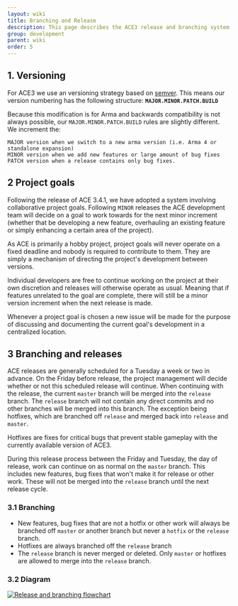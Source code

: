```yaml
---
layout: wiki
title: Branching and Release
description: This page describes the ACE3 release and branching system
group: development
parent: wiki
order: 5
---
```



## 1. Versioning
For ACE3 we use an versioning strategy based on [semver](http://semver.org). This means our version numbering has the following structure: **`MAJOR.MINOR.PATCH.BUILD`**

Because this modification is for Arma and backwards compatibility is not always possible, our `MAJOR.MINOR.PATCH.BUILD` rules are slightly different. We increment the:

```
MAJOR version when we switch to a new arma version (i.e. Arma 4 or standalone expansion)
MINOR version when we add new features or large amount of bug fixes
PATCH version when a release contains only bug fixes.
```

## 2 Project goals

Following the release of ACE 3.4.1, we have adopted a system involving collaborative project goals. Following `MINOR` releases the ACE development team will decide on a goal to work towards for the next minor increment (whether that be developing a new feature, overhauling an existing feature or simply enhancing a certain area of the project).

As ACE is primarily a hobby project, project goals will never operate on a fixed deadline and nobody is required to contribute to them. They are simply a mechanism of directing the project's development between versions.

Individual developers are free to continue working on the project at their own discretion and releases will otherwise operate as usual. Meaning that if features unrelated to the goal are complete, there will still be a minor version increment when the next release is made.

Whenever a project goal is chosen a new issue will be made for the purpose of discussing and documenting the current goal's development in a centralized location.

## 3 Branching and releases

ACE releases are generally scheduled for a Tuesday a week or two in advance. On the Friday before release, the project management will decide whether or not this scheduled release will continue. When continuing  with the release, the current `master` branch will be merged into the `release` branch. The `release` branch will not contain any direct commits and no other branches will be merged into this branch. The exception being hotfixes, which are branched off `release` and merged back into `release` and `master`.

Hotfixes are fixes for critical bugs that prevent stable gameplay with the currently available version of ACE3.

During this release process between the Friday and Tuesday, the day of release, work can continue on as normal on the `master` branch. This includes new features, bug fixes that won't make it for release or other work. These will not be merged into the `release` branch until the next release cycle.

### 3.1 Branching

* New features, bug fixes that are not a hotfix or other work will always be branched off `master` or another branch but never a `hotfix` or the `release` branch.
* Hotfixes are always branched off the `release` branch
* The `release` branch is never merged or deleted. Only `master` or hotfixes are allowed to merge into the `release` branch.

### 3.2 Diagram

<a href="{{ site.baseurl }}/img/wiki/development/release_and_branching.jpg"><img src="{{ site.baseurl }}/img/wiki/development/release_and_branching.jpg" alt="Release and branching flowchart" /></a>
